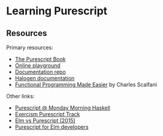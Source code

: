 # Learning Purescript

## Resources

Primary resources:

- [The Purescript Book](https://book.purescript.org)
- [Online playground](https://try.purescript.org)
- [Documentation repo](https://github.com/purescript/documentation)
- [Halogen documentation](https://purescript-halogen.github.io/purescript-halogen/)
- [Functional Programming Made Easier](https://leanpub.com/fp-made-easier)
  by Charles Scalfani

Other links:

- [Purescript @ Monday Morning Haskell](https://mmhaskell.com/purescript)
- [Exercism Purescript Track](https://exercism.org/tracks/purescript/exercises/hello-world)
- [Elm vs Purescript (2015)](https://www.parsonsmatt.org/2015/10/05/elm_vs_purescript_ii.html)
- [Purescript for Elm developers](https://github.com/laurentpayot/purescript-for-elm-developers#readme)
